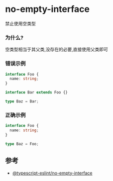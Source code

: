 # no-empty-interface

禁止使用空类型

### 为什么?

空类型相当于其父类,没存在的必要,直接使用父类即可

### 错误示例

```ts
interface Foo {
  name: string;
}

interface Bar extends Foo {}

type Baz = Bar;
```

### 正确示例

```ts
interface Foo {
  name: string;
}

type Baz = Foo;
```

## 参考

- [@typescript-eslint/no-empty-interface](https://typescript-eslint.io/rules/no-empty-interface)

